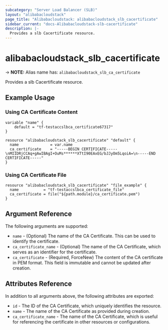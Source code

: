 ```yaml
---
subcategory: "Server Load Balancer (SLB)"
layout: "alibabacloudstack"
page_title: "Alibabacloudstack: alibabacloudstack_slb_cacertificate"
sidebar_current: "docs-Alibabacloudstack-slb-cacertificate"
description: |- 
  Provides a slb Cacertificate resource.
---
```


# alibabacloudstack_slb_cacertificate
-> **NOTE:** Alias name has: `alibabacloudstack_slb_ca_certificate`

Provides a slb Cacertificate resource.

## Example Usage

### Using CA Certificate Content

```hcl
variable "name" {
    default = "tf-testaccslbca_certificate67317"
}

resource "alibabacloudstack_slb_cacertificate" "default" {
  name              = var.name
  ca_certificate    = "-----BEGIN CERTIFICATE-----\nMIIDRjCCAq+gAwIBAgI+OuMs******XTtI90EAxEG/bJJyOm5LqoiA=\n-----END CERTIFICATE-----"
}
```

### Using CA Certificate File

```hcl
resource "alibabacloudstack_slb_cacertificate" "file_example" {
  name           = "tf-testaccslbca_certificate_file"
  ca_certificate = file("${path.module}/ca_certificate.pem")
}
```

## Argument Reference

The following arguments are supported:

* `name` - (Optional) The name of the CA Certificate. This can be used to identify the certificate.
* `ca_certificate_name` - (Optional) The name of the CA Certificate, which serves as an identifier for the certificate.
* `ca_certificate` - (Required, ForceNew) The content of the CA certificate in PEM format. This field is immutable and cannot be updated after creation.

## Attributes Reference

In addition to all arguments above, the following attributes are exported:

* `id` - The ID of the CA Certificate, which uniquely identifies the resource.
* `name` - The name of the CA Certificate as provided during creation.
* `ca_certificate_name` - The name of the CA Certificate, which is useful for referencing the certificate in other resources or configurations.